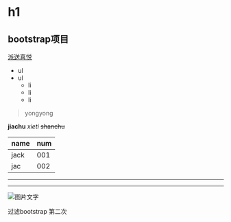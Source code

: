 # h1
## bootstrap项目
[派送喜悦](./bootstrap/pantrysbest.html) 

+ ul
+ ul
  + li
  - li
  - li

> yongyong
 
**jiachu**
*xieti*
~~shanchu~~

|name|num|
|:---|:--|
|jack|001|
|jac |002|

-----------------

*********************

![图片文字](https://upload-images.jianshu.io/upload_images/13623636-6d878e3d3ef63825.png?imageMogr2/auto-orient/strip%7CimageView2/2/w/1240 "my-logo")

过滤bootstrap 第二次